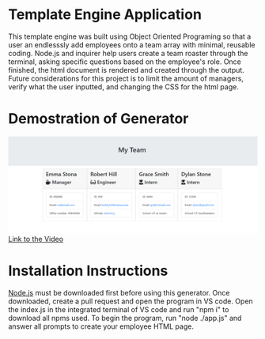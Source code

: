 # Template Engine Application

This template engine was built using Object Oriented Programing so that a user an endlesssly add employees onto a team array with minimal, reusable coding. Node.js and inquirer help users create a team roaster through the terminal, asking specific questions based on the employee's role. Once finished, the html document is rendered and created through the output. Future considerations for this project is to limit the amount of managers, verify what the user inputted, and changing the CSS for the html page. 

# Demostration of Generator 

![Preview of the generator](static/media/preview.PNG)
<br>
[Link to the Video](https://youtu.be/QeExZRTwNcU)

# Installation Instructions

[Node.js](https://nodejs.org/en/) must be downloaded first before using this generator. Once downloaded, create a pull request and open the program in VS code. Open the index.js in the integrated terminal of VS code and run "npm i" to download all npms used. To begin the program, run "node ./app.js" and answer all prompts to create your employee HTML page.
